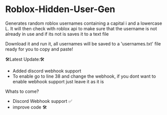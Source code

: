 # Roblox-Hidden-User-Gen
Generates random roblox usernames containing a capital i and a lowercase L. It will then check with roblox api to make sure that the username is not already in use and if its not is saves it to a text file

Download it and run it, all usernames will be saved to a 'usernames.txt' file ready for you to copy and paste!

🛠️Latest Update:🛠️
- Added discord webhook support
- To enable go to line 38 and change the webhook, if you dont want to enable webhook support just leave it as it is

Whats to come?
- Discord Webhook support ✅
- improve code 🛠️

